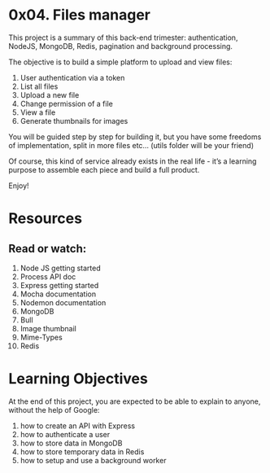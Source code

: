 # 0x04. Files manager

This project is a summary of this back-end trimester: authentication, NodeJS, MongoDB, Redis, pagination and background processing.

The objective is to build a simple platform to upload and view files:

1. User authentication via a token
2. List all files
3. Upload a new file
4. Change permission of a file
5. View a file
6. Generate thumbnails for images

You will be guided step by step for building it, but you have some freedoms of implementation, split in more files etc… (utils folder will be your friend)

Of course, this kind of service already exists in the real life - it’s a learning purpose to assemble each piece and build a full product.

Enjoy!

# Resources

## Read or watch:

1. Node JS getting started
2. Process API doc
3. Express getting started
4. Mocha documentation
5. Nodemon documentation
6. MongoDB
7. Bull
8. Image thumbnail
9. Mime-Types
10. Redis

# Learning Objectives

At the end of this project, you are expected to be able to explain to anyone, without the help of Google:

1. how to create an API with Express
2. how to authenticate a user
3. how to store data in MongoDB
4. how to store temporary data in Redis
5. how to setup and use a background worker
